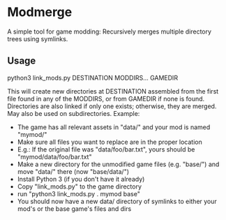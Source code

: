 # Modmerge
A simple tool for game modding: Recursively merges multiple directory trees using symlinks.

## Usage

python3 link_mods.py DESTINATION MODDIRS... GAMEDIR

This will create new directories at DESTINATION assembled from the first file found in any of the MODDIRS, or from GAMEDIR if none is found. Directories are also linked if only one exists; otherwise, they are merged. May also be used on subdirectories. Example:

- The game has all relevant assets in "data/" and your mod is named "mymod/"
- Make sure all files you want to replace are in the proper location
- E.g.: If the original file was "data/foo/bar.txt", yours should be "mymod/data/foo/bar.txt"
- Make a new directory for the unmodified game files (e.g. "base/") and move "data/" there (now "base/data/")
- Install Python 3 (if you don't have it already)
- Copy "link_mods.py" to the game directory
- run "python3 link_mods.py . mymod base"
- You should now have a new data/ directory of symlinks to either your mod's or the base game's files and dirs
